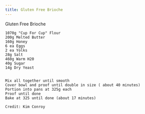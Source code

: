 ```yaml
---
title: Gluten Free Brioche
---
```


Gluten Free Brioche

    1070g "Cup For Cup" Flour
    200g Melted Butter
    160g Honey
    6 ea Eggs
    2 ea Yolks
    28g Salt
    460g Warm H20
    40g Sugar
    14g Dry Yeast


    Mix all together until smooth
    Cover bowl and proof until double in size ( about 40 minutes)
    Portion into pans at 325g each
    Proof until done
    Bake at 325 until done (about 17 minutes)

    Credit: Kim Conroy

